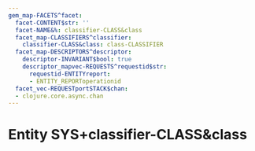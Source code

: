 ```yaml
---
gem_map-FACETS^facet:
  facet-CONTENT$str: ''
  facet-NAME&%: classifier-CLASS&class
  facet_map-CLASSIFIERS^classifier:
    classifier-CLASS&class: class-CLASSIFIER
  facet_map-DESCRIPTORS^descriptor:
    descriptor-INVARIANT$bool: true
    descriptor_mapvec-REQUESTS^requestid$str:
      requestid-ENTITYreport:
      - ENTITY_REPORToperationid
  facet_vec-REQUESTportSTACK$chan:
  - clojure.core.async.chan
---
```

# Entity SYS+classifier-CLASS&class


